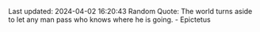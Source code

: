 Last updated: 2024-04-02 16:20:43
Random Quote: The world turns aside to let any man pass who knows where he is going. - Epictetus